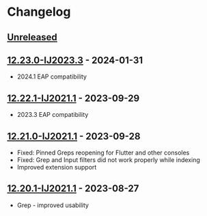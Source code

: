 # Changelog

## [Unreleased]

## [12.23.0-IJ2023.3] - 2024-01-31
- 2024.1 EAP compatibility

## [12.22.1-IJ2021.1] - 2023-09-29
- 2023.3 EAP compatibility

## [12.21.0-IJ2021.1] - 2023-09-28
- Fixed: Pinned Greps reopening for Flutter and other consoles
- Fixed: Grep and Input filters did not work properly while indexing
- Improved extension support

## [12.20.1-IJ2021.1] - 2023-08-27
- Grep - improved usability

[Unreleased]: https://github.com/krasa/GrepConsole/compare/v12.23.0-IJ2023.3...HEAD

[12.23.0-IJ2023.3]: https://github.com/krasa/GrepConsole/compare/v12.22.1-IJ2021.1...v12.23.0-IJ2023.3
[12.22.1-IJ2021.1]: https://github.com/krasa/GrepConsole/compare/v12.21.0-IJ2021.1...v12.22.1-IJ2021.1
[12.21.0-IJ2021.1]: https://github.com/krasa/GrepConsole/compare/v12.20.1-IJ2021.1...v12.21.0-IJ2021.1
[12.20.1-IJ2021.1]: https://github.com/krasa/GrepConsole/commits/v12.20.1-IJ2021.1
